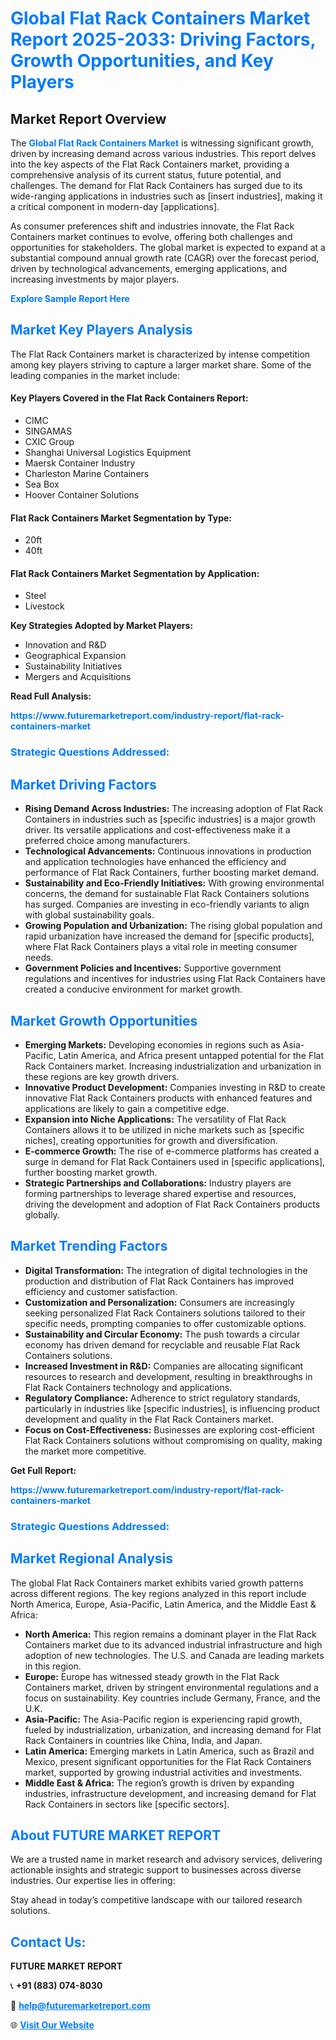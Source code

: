 <h1 style="color: #007BFF;">Global Flat Rack Containers Market Report 2025-2033: Driving Factors, Growth Opportunities, and Key Players</h1>

<section id="overview">
<h2>Market Report Overview</h2>
<p>The <a href="https://www.futuremarketreport.com/industry-report/flat-rack-containers-market" style="color: #007BFF; text-decoration: none;"><strong>Global Flat Rack Containers Market</strong></a> is witnessing significant growth, driven by increasing demand across various industries. This report delves into the key aspects of the Flat Rack Containers market, providing a comprehensive analysis of its current status, future potential, and challenges. The demand for Flat Rack Containers has surged due to its wide-ranging applications in industries such as [insert industries], making it a critical component in modern-day [applications].</p>
<p>As consumer preferences shift and industries innovate, the Flat Rack Containers market continues to evolve, offering both challenges and opportunities for stakeholders. The global market is expected to expand at a substantial compound annual growth rate (CAGR) over the forecast period, driven by technological advancements, emerging applications, and increasing investments by major players.</p>
</section>

<section id="overview">
<p><a href="https://www.futuremarketreport.com/request-sample/reportId=42283" style="color: #007BFF; text-decoration: none;"><strong>Explore Sample Report Here</strong></a></p>
</section>

<section id="key-players">
<h2 style="color: #007BFF;">Market Key Players Analysis</h2>
<p>The Flat Rack Containers market is characterized by intense competition among key players striving to capture a larger market share. Some of the leading companies in the market include:</p>
<h4>Key Players Covered in the Flat Rack Containers Report:</h4>
<ul><li>CIMC</li><li>SINGAMAS</li><li>CXIC Group</li><li>Shanghai Universal Logistics Equipment</li><li>Maersk Container Industry</li><li>Charleston Marine Containers</li><li>Sea Box</li><li>Hoover Container Solutions</li></ul>
<h4>Flat Rack Containers Market Segmentation by Type:</h4>
<ul><li>20ft</li><li>40ft</li></ul>

<h4>Flat Rack Containers Market Segmentation by Application:</h4>
<ul><li>Steel</li><li>Livestock</li></ul>
<p><strong>Key Strategies Adopted by Market Players:</strong></p>
<ul>
<li>Innovation and R&D</li>
<li>Geographical Expansion</li>
<li>Sustainability Initiatives</li>
<li>Mergers and Acquisitions</li>
</ul>
</section>

<section>
<p><strong>Read Full Analysis: </strong></p><a href="https://www.futuremarketreport.com/industry-report/flat-rack-containers-market" style="color: #007BFF; text-decoration: none;"><strong>https://www.futuremarketreport.com/industry-report/flat-rack-containers-market</strong></a>
<h3 style="color: #007BFF;">Strategic Questions Addressed:</h3>
</section>

<section id="driving-factors">
<h2 style="color: #007BFF;">Market Driving Factors</h2>
<ul>
<li><strong>Rising Demand Across Industries:</strong> The increasing adoption of Flat Rack Containers in industries such as [specific industries] is a major growth driver. Its versatile applications and cost-effectiveness make it a preferred choice among manufacturers.</li>
<li><strong>Technological Advancements:</strong> Continuous innovations in production and application technologies have enhanced the efficiency and performance of Flat Rack Containers, further boosting market demand.</li>
<li><strong>Sustainability and Eco-Friendly Initiatives:</strong> With growing environmental concerns, the demand for sustainable Flat Rack Containers solutions has surged. Companies are investing in eco-friendly variants to align with global sustainability goals.</li>
<li><strong>Growing Population and Urbanization:</strong> The rising global population and rapid urbanization have increased the demand for [specific products], where Flat Rack Containers plays a vital role in meeting consumer needs.</li>
<li><strong>Government Policies and Incentives:</strong> Supportive government regulations and incentives for industries using Flat Rack Containers have created a conducive environment for market growth.</li>
</ul>
</section>

<section id="growth-opportunities">
<h2 style="color: #007BFF;">Market Growth Opportunities</h2>
<ul>
<li><strong>Emerging Markets:</strong> Developing economies in regions such as Asia-Pacific, Latin America, and Africa present untapped potential for the Flat Rack Containers market. Increasing industrialization and urbanization in these regions are key growth drivers.</li>
<li><strong>Innovative Product Development:</strong> Companies investing in R&D to create innovative Flat Rack Containers products with enhanced features and applications are likely to gain a competitive edge.</li>
<li><strong>Expansion into Niche Applications:</strong> The versatility of Flat Rack Containers allows it to be utilized in niche markets such as [specific niches], creating opportunities for growth and diversification.</li>
<li><strong>E-commerce Growth:</strong> The rise of e-commerce platforms has created a surge in demand for Flat Rack Containers used in [specific applications], further boosting market growth.</li>
<li><strong>Strategic Partnerships and Collaborations:</strong> Industry players are forming partnerships to leverage shared expertise and resources, driving the development and adoption of Flat Rack Containers products globally.</li>
</ul>
</section>

<section id="trending-factors">
<h2 style="color: #007BFF;">Market Trending Factors</h2>
<ul>
<li><strong>Digital Transformation:</strong> The integration of digital technologies in the production and distribution of Flat Rack Containers has improved efficiency and customer satisfaction.</li>
<li><strong>Customization and Personalization:</strong> Consumers are increasingly seeking personalized Flat Rack Containers solutions tailored to their specific needs, prompting companies to offer customizable options.</li>
<li><strong>Sustainability and Circular Economy:</strong> The push towards a circular economy has driven demand for recyclable and reusable Flat Rack Containers solutions.</li>
<li><strong>Increased Investment in R&D:</strong> Companies are allocating significant resources to research and development, resulting in breakthroughs in Flat Rack Containers technology and applications.</li>
<li><strong>Regulatory Compliance:</strong> Adherence to strict regulatory standards, particularly in industries like [specific industries], is influencing product development and quality in the Flat Rack Containers market.</li>
<li><strong>Focus on Cost-Effectiveness:</strong> Businesses are exploring cost-efficient Flat Rack Containers solutions without compromising on quality, making the market more competitive.</li>
</ul>
</section>

<section>
<p><strong>Get Full Report: </strong></p><a href="https://www.futuremarketreport.com/industry-report/flat-rack-containers-market" style="color: #007BFF; text-decoration: none;"><strong>https://www.futuremarketreport.com/industry-report/flat-rack-containers-market</strong></a>
<h3 style="color: #007BFF;">Strategic Questions Addressed:</h3>
</section>


<section id="regional-analysis">
<h2 style="color: #007BFF;">Market Regional Analysis</h2>
<p>The global Flat Rack Containers market exhibits varied growth patterns across different regions. The key regions analyzed in this report include North America, Europe, Asia-Pacific, Latin America, and the Middle East & Africa:</p>
<ul>
<li><strong>North America:</strong> This region remains a dominant player in the Flat Rack Containers market due to its advanced industrial infrastructure and high adoption of new technologies. The U.S. and Canada are leading markets in this region.</li>
<li><strong>Europe:</strong> Europe has witnessed steady growth in the Flat Rack Containers market, driven by stringent environmental regulations and a focus on sustainability. Key countries include Germany, France, and the U.K.</li>
<li><strong>Asia-Pacific:</strong> The Asia-Pacific region is experiencing rapid growth, fueled by industrialization, urbanization, and increasing demand for Flat Rack Containers in countries like China, India, and Japan.</li>
<li><strong>Latin America:</strong> Emerging markets in Latin America, such as Brazil and Mexico, present significant opportunities for the Flat Rack Containers market, supported by growing industrial activities and investments.</li>
<li><strong>Middle East & Africa:</strong> The region’s growth is driven by expanding industries, infrastructure development, and increasing demand for Flat Rack Containers in sectors like [specific sectors].</li>
</ul>
</section>

<footer>
<h2 style="color: #007BFF;">About FUTURE MARKET REPORT</h2>
<p>We are a trusted name in market research and advisory services, delivering actionable insights and strategic support to businesses across diverse industries. Our expertise lies in offering:</p>

<p>Stay ahead in today’s competitive landscape with our tailored research solutions.</p>

<h2 style="color: #007BFF;">Contact Us:</h2>
<p><strong>FUTURE MARKET REPORT</strong></p>
<p>📞 <strong>+91 (883) 074-8030</strong></p>
<p>📧 <strong><a href="mailto:help@futuremarketreport.com" style="color: #007BFF;">help@futuremarketreport.com</a></strong></p>
<p>🌐 <strong><a href="https://www.futuremarketreport.com/" style="color: #007BFF;">Visit Our Website</a></strong></p>
</footer>